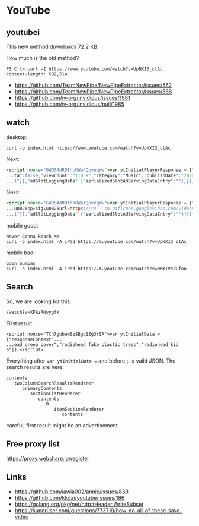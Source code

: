 # YouTube

## youtubei

This new method downloads 72.2 KB.

How much is the old method?

~~~
PS C:\> curl -I https://www.youtube.com/watch?v=UpNXI3_ctAc
content-length: 502,514
~~~

- https://github.com/TeamNewPipe/NewPipeExtractor/issues/562
- https://github.com/TeamNewPipe/NewPipeExtractor/issues/568
- https://github.com/iv-org/invidious/issues/1981
- https://github.com/iv-org/invidious/pull/1985

## watch

desktop:

~~~
curl -o index.html https://www.youtube.com/watch?v=UpNXI3_ctAc
~~~

Next:

~~~html
<script nonce="GWQS4dROIhbOWa4QpveqWw">var ytInitialPlayerResponse = {"respons...
...ta":false,"viewCount":"11059","category":"Music","publishDate":"2020-10-02"...
...1"}},"adSlotLoggingData":{"serializedSlotAdServingDataEntry":""}}}]};</script>
~~~

Next:

~~~html
<script nonce="GWQS4dROIhbOWa4QpveqWw">var ytInitialPlayerResponse = {"respons...
...u0026sp=sig\u0026url=https://r4---sn-q4flrner.googlevideo.com/videoplayback...
...1"}},"adSlotLoggingData":{"serializedSlotAdServingDataEntry":""}}}]};</script>
~~~

mobile good:

~~~
Never Gonna Reach Me
curl -o index.html -A iPad https://m.youtube.com/watch?v=UpNXI3_ctAc
~~~

mobile bad:

~~~
Goon Gumpas
curl -o index.html -A iPad https://m.youtube.com/watch?v=NMYIVsdGfoo
~~~

## Search

So, we are looking for this:

~~~
/watch?v=XFkzRNyygfk
~~~

First result:

~~~
<script nonce="TCh7gubawSzSBgq1Zg3rSA">var ytInitialData = {"responseContext"...
...ead creep cover","radiohead fake plastic trees","radiohead kid a"]};</script>
~~~

Everything after `var ytInitialData =` and before `;` is valid JSON. The search
results are here:

~~~
contents	
   twoColumnSearchResultsRenderer	
      primaryContents	
         sectionListRenderer	
            contents	
               0	
                  itemSectionRenderer	
                     contents
~~~

careful, first result might be an advertisement.

## Free proxy list

https://proxy.webshare.io/register

## Links

- https://github.com/iawia002/annie/issues/839
- https://github.com/kkdai/youtube/issues/186
- https://golang.org/pkg/net/http#Header.WriteSubset
- https://superuser.com/questions/773719/how-do-all-of-these-save-video
